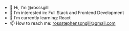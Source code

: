 - 👋 Hi, I’m @rosssgill
- 👀 I’m interested in: Full Stack and Frontend Development
- 🌱 I’m currently learning: React
- 📫 How to reach me: rossstephensongill@gmail.com

<!---
rosssgill/rosssgill is a ✨ special ✨ repository because its `README.md` (this file) appears on your GitHub profile.
You can click the Preview link to take a look at your changes.
--->
